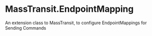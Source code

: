 # MassTransit.EndpointMapping
An extension class to MassTransit, to configure EndpointMappings for Sending Commands
